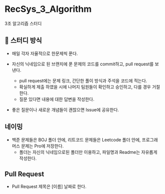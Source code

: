 # RecSys_3_Algorithm
3조 알고리즘 스터디


## 📖 스터디 방식
- 매일 각자 자율적으로 한문제씩 푼다.

- 자신의 닉네임으로 된 브랜치에 푼 문제의 코드를 commit하고, pull request를 보낸다.
  - pull request에는 문제 링크, 간단한 풀이 방식과 주석을 코드에 적는다.
  - 확실하게 제출 하였을 시에 나머지 팀원들이 확인하고 승인하고, 다를 경우 거절한다.
  - 질문 있다면 내용에 대한 답변을 작성한다.

- 좋은 질문이나 새로운 개념들이 괜찮으면 Issue에 공유한다.


## 네이밍
- 백준 문제들은 BOJ 폴더 안에, 리트코드 문제들은 Leetcode 폴더 안에, 프로그래머스 문제는 Pro에 저장한다.
  - 폴더는 자신의 닉네임으로된 폴더만 이용하고, 파일명과 Readme는 자유롭게 작성한다.

## Pull Request
- Pull Request 제목은 [이름] 날짜로 한다. 

